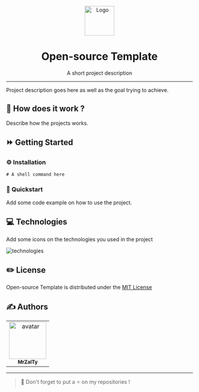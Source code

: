 <p align="center">
    <a href="https://github.com/MrZalTy/open-source-template">
    <img src="https://cdn.svgporn.com/logos/opensource.svg?response-content-disposition=attachment%3Bfilename%3Dopensource.svg" width="80" alt="Logo" /></a>
</p>

<h1 align="center">Open-source Template</h1>

<p align="center">A short project description</p>

---

Project description goes here as well as the goal trying to achieve.

## 📕 How does it work ?

Describe how the projects works.

## ⏩ Getting Started

### ⚙️ Installation

```shell
# A shell command here
```

### 🏁 Quickstart

Add some code example on how to use the project.

## 💻 Technologies

Add some icons on the technologies you used in the project

<img src="https://skillicons.dev/icons?i=js,ts,cpp,python,go,rust" alt="technologies" />

## ✏️ License

Open-source Template is distributed under the [MIT License](LICENSE)

## ✍️ Authors

<table>
  <tr>
    <td align="center">
      <a href="https://github.com/MrZalTy">
        <img src="https://avatars.githubusercontent.com/u/25481821?v=4?s=100" width="100px;" alt="avatar"/><br />
      <sub>
        <b>MrZalTy</b>
      </sub>
    </a>
  </tr>
</table>

---

> 🚀 Don't forget to put a ⭐️ on my repositories !
